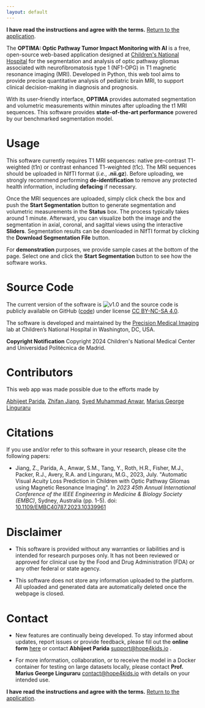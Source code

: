 ```yaml
---
layout: default
---
```


**I have read the instructions and agree with the terms.** [Return to the application](https://nf1.hope4kids.io/).

The **OPTIMA: Optic Pathway Tumor Impact Monitoring with AI** is a free, open-source web-based application designed at [Children's National Hospital](https://www.childrensnational.org/) 
for the segmentation and analysis of optic pathway gliomas associated with neurofibromatosis type 1 (NF1-OPG)  in  T1 magnetic resonance imaging (MRI). Developed in Python, this web tool aims to provide precise quantitative analysis of pediatric brain MRI, to support clinical decision-making in diagnosis and prognosis.  

With its user-friendly interface, **OPTIMA** provides automated segmentation 
and volumetric measurements within minutes after uploading the t1 MRI sequences. 
This software provides **state-of-the-art performance** powered by our benchmarked 
segmentation model.  

# Usage

This software currently requires T1 MRI sequences: native pre-contrast T1-weighted (t1n) or 
contrast enhanced T1-weighted (t1c). The MRI sequences should be 
uploaded in NIfTI format (*i.e.*, **.nii.gz**). Before uploading, 
we strongly recommend performing **de-identification** to remove any protected 
health information, including **defacing** if necessary. 

<!-- **Pre-processing** in the Segmenter is under development. At this time, 
we expect users to follow the standardized ["BraTS Pipeline"](https://arxiv.org/pdf/2404.15009) 
pre-processing, which includes co-registration of four sequences, and resampling to isotropic 1 mm resolution.  
Public tools such as the Cancer Imaging Phenomics Toolkit ([CaPTk](https://github.com/CBICA/CaPTk)) 
and Federated Tumor Segmentation ([FeTS](https://fets-ai.github.io/Front-End/process_data)) 
toolkits can be used for this purpose.   -->

Once the MRI sequences are uploaded, simply click check the box and push the **Start Segmentation** button to generate segmentation and volumetric measurements in the **Status** box. The process typically takes around 1 minute. Afterward, you can visualize both the image and the segmentation in axial, coronal, and sagittal views using the interactive **Sliders**. Segmentation results can be downloaded in NIfTI format by clicking the **Download Segmentation File** button.  

For **demonstration** purposes, we provide sample cases at the bottom of the page. 
Select one and click the **Start Segmentation** button to see how the software works.  

# Source Code

The current version of the software is ![v1.0](https://img.shields.io/badge/v1.0-brightgreen) 
and the source code is publicly available on GitHub 
([code](https://github.com/Precision-Medical-Imaging-Group/HOPE-Segmenter-Kids)) 
under license [CC BY-NC-SA 4.0](https://creativecommons.org/licenses/by-nc-sa/4.0/). 

The software is developed and maintained by the [Precision Medical Imaging](https://research.childrensnational.org/labs/precision-medical) lab
at Children’s National Hospital in Washington, DC, USA.  

**Copyright Notification**  Copyright 2024 Children's National Medical Center and Universidad Polit&eacute;cnica de Madrid.

# Contributors

This web app was made possible due to the efforts made by

[Abhijeet Parida](https://www.linkedin.com/in/a-parida/), [Zhifan Jiang](https://www.linkedin.com/in/zhifan-jiang-19917531/), [Syed Muhammad Anwar](https://www.linkedin.com/in/syed-anwar-5473b81a/), [Marius George Linguraru](https://www.linkedin.com/in/mglinguraru/)

# Citations

If you use and/or refer to this software in your research, please cite the following papers: 

* Jiang, Z., Parida, A., Anwar, S.M., Tang, Y., Roth, H.R., Fisher, M.J., Packer, R.J., Avery, R.A. and Linguraru, M.G., 2023, July. "Automatic Visual Acuity Loss Prediction in Children with Optic Pathway Gliomas using Magnetic Resonance Imaging". In *2023 45th Annual International Conference of the IEEE Engineering in Medicine & Biology Society (EMBC)*, Sydney, Australia (pp. 1-5). doi: [10.1109/EMBC40787.2023.10339961](https://ieeexplore.ieee.org/abstract/document/10339961)

# Disclaimer

* This software is provided without any warranties or liabilities and is intended for research purposes only. 
It has not been reviewed or approved for clinical use by the Food and Drug Administration (FDA) or any other federal or state agency. 

* This software does not store any information uploaded to the platform. 
All uploaded and generated data are automatically deleted once the webpage is closed. 

# Contact

* New features are continually being developed. To stay informed about updates, 
report issues or provide feedback, please fill out the 
**online form** [here](https://forms.gle/kjMni6tpN1whA4RNA) or contact **Abhijeet Parida** [support@hope4kids.io](mailto:support@hope4kids.io) .   

* For more information, collaboration, or to receive the model in a Docker container 
for testing on large datasets locally, please contact 
**Prof. Marius George Linguraru** [contact@hope4kids.io](mailto:contact@hope4kids.io) with details on your intended use. 

**I have read the instructions and agree with the terms.** [Return to the application](https://nf1.hope4kids.io/).
